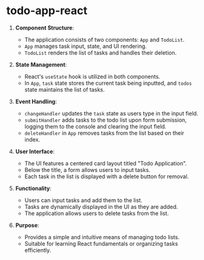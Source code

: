 # todo-app-react
1. **Component Structure**:
   - The application consists of two components: `App` and `TodoList`.
   - `App` manages task input, state, and UI rendering.
   - `TodoList` renders the list of tasks and handles their deletion.

2. **State Management**:
   - React's `useState` hook is utilized in both components.
   - In `App`, `task` state stores the current task being inputted, and `todos` state maintains the list of tasks.

3. **Event Handling**:
   - `changeHandler` updates the `task` state as users type in the input field.
   - `submitHandler` adds tasks to the todo list upon form submission, logging them to the console and clearing the input field.
   - `deleteHandler` in `App` removes tasks from the list based on their index.

4. **User Interface**:
   - The UI features a centered card layout titled "Todo Application".
   - Below the title, a form allows users to input tasks.
   - Each task in the list is displayed with a delete button for removal.

5. **Functionality**:
   - Users can input tasks and add them to the list.
   - Tasks are dynamically displayed in the UI as they are added.
   - The application allows users to delete tasks from the list.

6. **Purpose**:
   - Provides a simple and intuitive means of managing todo lists.
   - Suitable for learning React fundamentals or organizing tasks efficiently.

